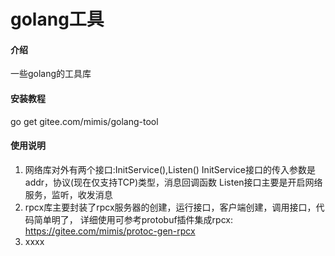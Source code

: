 # golang工具

#### 介绍
一些golang的工具库

#### 安装教程

go get gitee.com/mimis/golang-tool

#### 使用说明

1.  网络库对外有两个接口:InitService(),Listen()
InitService接口的传入参数是addr，协议(现在仅支持TCP)类型，消息回调函数
Listen接口主要是开启网络服务，监听，收发消息
2.  rpcx库主要封装了rpcx服务器的创建，运行接口，客户端创建，调用接口，代码简单明了，
详细使用可参考protobuf插件集成rpcx: https://gitee.com/mimis/protoc-gen-rpcx
3.  xxxx
